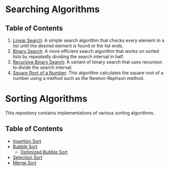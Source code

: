 # Searching Algorithms

## Table of Contents
1. [Linear Search](#linear-search): A simple search algorithm that checks every element in a list until the desired element is found or the list ends.
2. [Binary Search](#binary-search): A more efficient search algorithm that works on sorted lists by repeatedly dividing the search interval in half.
3. [Recursive Binary Search](#recursive-binary-search): A variant of binary search that uses recursion to divide the search interval.
4. [Square Root of a Number](#square-root-of-a-number): This algorithm calculates the square root of a number using a method such as the Newton-Raphson method.

# Sorting Algorithms

This repository contains implementations of various sorting algorithms.

## Table of Contents

- [Insertion Sort](#insertion-sort)
- [Bubble Sort](#bubble-sort)
  - [Optimized Bubble Sort](#optimized-bubble-sort)
- [Selection Sort](#selection-sort)
- [Merge Sort](#merge-sort)

